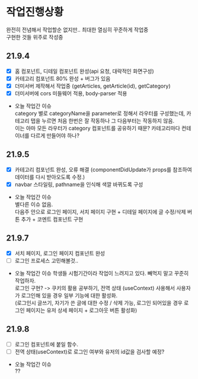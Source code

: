# 작업진행상황

완전히 전념해서 작업할순 없지만.. 최대한 열심히 꾸준하게 작업중  
구현한 것들 위주로 작성중

## 21.9.4

- [x] 홈 컴포넌트, 디테일 컴포넌트 완성(api 요청, 대략적인 화면구성)
- [x] 카테고리 컴포넌트 80% 완성 + 버그가 있음
- [x] 더미서버 제작해서 작업중 (getArticles, getArticle(id), getCategory)
- [x] 더미서버에 cors 미들웨어 적용, body-parser 적용

- 오늘 작업간 이슈  
  category 별로 categoryName을 parameter로 정해서 라우터를 구성했는데, 카테고리 탭을 누르면 처음 한번은 잘 작동하나 그 다음부터는 작동하지 않음.  
  이는 아마 모든 라우터가 category 컴포넌트를 공유하기 때문? 카테고리마다 컨테이너를 다르게 만들어야 하나?

## 21.9.5

- [x] 카테고리 컴포넌트 완성, 오류 해결 (componentDidUpdate가 props를 참조하여 데이터를 다시 받아오도록 수정.)
- [x] navbar 스타일링, pathname을 인식해 색깔 바뀌도록 구성

- 오늘 작업간 이슈  
  별다른 이슈 없음.  
  다음주 안으로 로그인 페이지, 서치 페이지 구현 + 디테일 페이지에 글 수정/삭제 버튼 추가 + 코멘트 컴포넌트 구현

## 21.9.7

- [x] 서치 페이지, 로그인 페이지 컴포넌트 완성
- [ ] 로그인 프로세스 고민해볼것..

- 오늘 작업간 이슈
  학생들 시험기간이라 작업이 느려지고 있다. 빼먹지 말고 꾸준히 작업하자.  
  로그인 구현? -> 쿠키의 활용 공부하기, 전역 상태 (useContext) 사용해서 사용자가 로그인해 있을 경우 일부 기능에 대한 활성화.  
   (로그인시 글쓰기, 자기가 쓴 글에 대한 수정 / 삭제 가능, 로그인 되어있을 경우 로그인 페이지는 유저 상세 페이지 + 로그아웃 버튼 활성화)

## 21.9.8

- [ ] 로그인 컴포넌트에 붙일 함수.
- [ ] 전역 상태(useContext)로 로그인 여부와 유저의 id값을 검사할 예정?

- 오늘 작업간 이슈  
  ??
